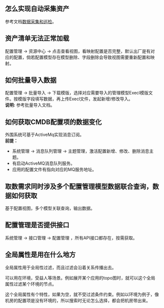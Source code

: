 ## 怎么实现自动采集资产
参考文档[数据采集和巡检](/数据采集/1.数据采集和巡检.md)。

## 资产清单无法正常加载
配置管理 -> 资源中心 -> 点击查看视图，看映射配置是否完整，默认出厂是有对应的配置，倘若配置模型存在模型删除、字段删除会导致视图需要重新配置和映射。

## 如何批量导入数据
配置管理 -> 批量导入 -> 下载模版，选择对应需要导入的管理模型Execl模版文件。按模版字段填写数据，再上传Execl文件，发起新增/修改导入。
<br>
<b>说明:</b> 参考批量导入文档。

## 如何获取CMDB配置项的数据变化
外围系统可基于ActiveMq实现消息订阅。<br>
<b>前提：</b>
* 系统管理 -> 消息队列管理 -> 主题管理，激活配置新增、修改、删除消息主题。
* 有启动ActiveMQ消息队列服务。
* 应用的配置文件有指向对应的MQ服务地址。

## 取数需求同时涉及多个配置管理模型数据联合查询，数据如何获取
基于配置视图，多个模型关联查询，输出数据。

## 配置管理是否提供接口
系统管理 -> 接口管理 -> 配置管理 ，所有API接口都存在，按需获取。


## 全局属性是用在什么地方
全局属性用于全局性过滤，而且过滤会沿着关系传播出去。

可以用在环境，受益人等场景。例如展开某个应用的topo图时，就可以这个全局属性过滤某个环境的节点。

这个全局属性有个特性，如果为空，就不受过滤条件约束。例如以环境为例子，像机房的配置项是没有环境的，所以搜索时无论怎么选择，都会把机房带出来。